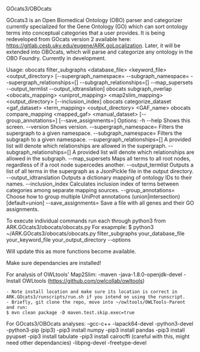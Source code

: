  GOcats3/OBOcats
 
	
 GOcats3 is an Open Biomedical Ontology (OBO) parser and categorizer currently specialized for the Gene Ontology (GO) which can sort ontology terms into conceptual categories that a user provides. It is being redeveloped from GOcats version 2 available here: https://gitlab.cesb.uky.edu/eugene/ARK.goLocalization. Later, it will be extended into OBOcats, which will parse and categorize any ontology in the OBO Foundry.
 Currently in development. 
 
 Usage:
    obocats filter_subgraphs <database_file> <keyword_file> <output_directory> [--supergraph_namespace=<None> --subgraph_namespace=<None> --supergraph_relationships=[] --subgraph_relationships=[] --map_supersets --output_termlist --output_idtranslation]
    obocats subgraph_overlap <obocats_mapping> <uniprot_mapping> <map2slim_mapping> <output_directory> [--inclusion_index]
    obocats categorize_dataset <gaf_dataset> <term_mapping> <output_directory> <GAF_name>
    obocats compare_mapping <mapped_gaf> <manual_dataset> [--group_annotations=<None>] [--save_assignments=<filename>]
 Options:
    -h --help                            Shows this screen.
    --version                            Shows version.
    --supergraph_namespace=<None>        Filters the supergraph to a given namespace.
    --subgraph_namespace=<None>          Filters the subgraph to a given namespace.
    --supergraph_relationships=[]        A provided list will denote which relationships are allowed in the supergraph.
    --subgraph_relationships=[]          A provided list will denote which relationships are allowed in the subgraph.
    --map_supersets                      Maps all terms to all root nodes, regardless of if a root node supercedes another.
    --output_termlist                    Outputs a list of all terms in the supergraph as a JsonPickle file in the output directory.
    --output_idtranslation               Outputs a dictionary mapping of ontology IDs to their names. 
    --inclusion_index                    Calculates inclusion index of terms between categories among separate mapping sources.
    --group_annotations=<union>          Choose how to group multiple UniProt annotations (union|intersection) [default=union]
    --save_assignments=<filename>        Save a file with all genes and their GO assignments.
 
 To execute individual commands run each through python3 from ARK.GOcats3/obocats/obocats.py
 For exapmple: $ python3 ~/ARK.GOcats3/obocats/obocats.py filter_subgraphs your_database_file your_keyword_file your_output_directory --options
 
 Will update this as more functions become available.
 
Make sure dependancies are installed!

For analysis of OWLtools' Map2Slim:
    -maven
    -java-1.8.0-openjdk-devel
    - Install OWLtools (https://github.com/owlcollab/owltools)
    
    - Note install location and make sure its location is correct in ARK.GOcats3/runscripts/run.sh if you intend on using the runscript.
    - Briefly, git clone the repo, move into ~/owltools/OWLTools-Parent and run:
    $ mvn clean package -D maven.test.skip.exec=true

For GOcats3/OBOcats analyses:
    -gcc-c++
    -lapack64-devel
    -python3-devel
    -python3-pip (pip3)
    -pip3 install numpy
    -pip3 install pandas
    -pip3 install pyupset
    -pip3 install tabulate
    -pip3 install cairocffi (careful with this, might need other dependancies)
    -libpng-devel
    -freetype-devel